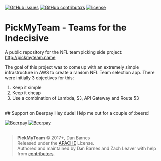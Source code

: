 [![GitHub issues](https://img.shields.io/github/issues/barnzdan/pickmyteam.svg)](https://github.com/barnzdan/pickmyteam/issues) [![GitHub contributors](https://img.shields.io/github/contributors/barnzdan/pickmyteam.svg)](https://github.com/barnzdan/pickmyteam/graphs/contributors) [![license](https://img.shields.io/github/license/barnzdan/pickmyteam.svg)](https://github.com/barnzdan/pickmyteam/blob/master/LICENSE)

# PickMyTeam - Teams for the Indecisive

A public repository for the NFL team picking side project: http://pickmyteam.name

The goal of this project was to come up with an extremely simple infrastructure in AWS to create a random NFL Team selection app. There were initially 3 objectives for this:

1. Keep it simple
2. Keep it cheap
3. Use a combination of Lambda, S3, API Gateway and Route 53

<br>
## Support on Beerpay
Hey dude! Help me out for a couple of :beers:!

[![Beerpay](https://beerpay.io/barnzdan/pickmyteam/badge.svg?style=beer-square)](https://beerpay.io/barnzdan/pickmyteam)  [![Beerpay](https://beerpay.io/barnzdan/pickmyteam/make-wish.svg?style=flat-square)](https://beerpay.io/barnzdan/pickmyteam?focus=wish)
<br><br>
>**PickMyTeam** © 2017+, Dan Barnes<br>
Released under the [APACHE] License.<br>
Authored and maintained by Dan Barnes and Zach Leaver with help from [contributors][Github contributors].

[APACHE]: https://www.apache.org/licenses/LICENSE-2.0
[Github contributors]: https://github.com/barnzdan/pickmyteam/graphs/contributors
